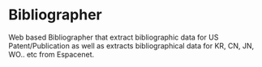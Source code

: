 # Bibliographer
Web based Bibliographer that extract bibliographic data for US Patent/Publication as well as extracts bibliographical data for KR, CN, JN, WO.. etc from Espacenet.
